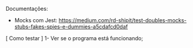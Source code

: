 Documentações:
- Mocks com Jest: https://medium.com/rd-shipit/test-doubles-mocks-stubs-fakes-spies-e-dummies-a5cdafcd0daf


[ Como testar ]
1- Ver se o programa está funcionando;